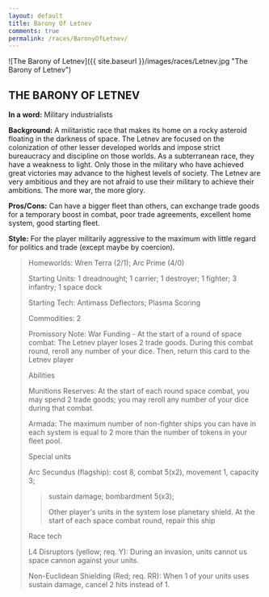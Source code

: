 ```yaml
---
layout: default
title: Barony Of Letnev
comments: true
permalink: /races/BaronyOfLetnev/
---
```


![The Barony of Letnev]({{ site.baseurl }}/images/races/Letnev.jpg "The Barony of Letnev")

## THE BARONY OF LETNEV

**In a word:** Military industrialists

**Background:** A militaristic race that makes its home on a rocky asteroid floating in the darkness of space.  The Letnev are focused on the colonization of other lesser developed worlds and impose strict bureaucracy and discipline on those worlds.  As a subterranean race, they have a weakness to light.  Only those in the military who have achieved great victories may advance to the highest levels of society.  The Letnev are very ambitious and they are not afraid to use their military to achieve their ambitions.  The more war, the more glory.

**Pros/Cons:** Can have a bigger fleet than others, can exchange trade goods for a temporary boost in combat, poor trade agreements, excellent home system, good starting fleet.

**Style:** For the player militarily aggressive to the maximum with little regard for politics and trade (except maybe by coercion).

>Homeworlds:  Wren Terra (2/1); Arc Prime (4/0)
>
>Starting Units: 1 dreadnought; 1 carrier; 1 destroyer; 1 fighter; 3 infantry; 1 space dock
>
>Starting Tech: Antimass Deflectors; Plasma Scoring
>
>Commodities: 2
>
>Promissory Note: War Funding - At the start of a round of space combat: The Letnev player loses 2 trade goods. During this combat round, reroll any number of your dice. Then, return this card to the Letnev player
>
>Abilities
>
>Munitions Reserves: At the start of each round space combat, you may spend 2 trade goods; you may reroll any number of your dice during that combat. 
>
>Armada: The maximum number of non-fighter ships you can have in each system is equal to 2 more than the number of tokens in your fleet pool.
>
>Special units
>
>Arc Secundus (flagship): cost 8, combat 5(x2), movement 1, capacity 3; 
>>sustain damage; bombardment 5(x3); 
>>
>>Other player's units in the system lose planetary shield. At the start of each space combat round, repair this ship
>
>Race tech
>
>L4 Disruptors (yellow; req. Y): During an invasion, units cannot us space cannon against your units. 
>
>Non-Euclidean Shielding (Red; req. RR): When 1 of your units uses sustain damage, cancel 2 hits instead of 1.
